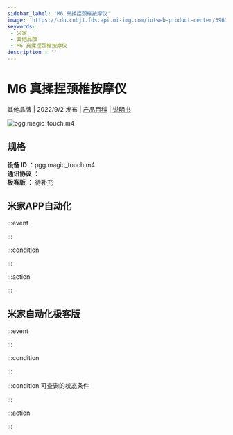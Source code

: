 ```yaml
---
sidebar_label: 'M6 真揉捏颈椎按摩仪'
image: 'https://cdn.cnbj1.fds.api.mi-img.com/iotweb-product-center/39677adb6a1b88d983b3af345af5a00f_1645585878097.png?GalaxyAccessKeyId=AKVGLQWBOVIRQ3XLEW&Expires=9223372036854775807&Signature=PbJS97gGlb7JhFc1stET/AviyaI='
keywords: 
 - 米家
 - 其他品牌
 - M6 真揉捏颈椎按摩仪
description : ''
---
```

# M6 真揉捏颈椎按摩仪

其他品牌 | 2022/9/2 发布 | [产品百科](https://home.mi.com/webapp/content/baike/product/index.html?model=pgg.magic_touch.m4/) | [说明书](https://home.mi.com/views/introduction.html?model=pgg.magic_touch.m4&region=cn)

![pgg.magic_touch.m4](https://cdn.cnbj1.fds.api.mi-img.com/iotweb-product-center/39677adb6a1b88d983b3af345af5a00f_1645585878097.png?GalaxyAccessKeyId=AKVGLQWBOVIRQ3XLEW&Expires=9223372036854775807&Signature=PbJS97gGlb7JhFc1stET/AviyaI=)

## 规格  
> 
**设备 ID** ：pgg.magic_touch.m4  
**通讯协议** ：  
**极客版**  ： 待补充 


## 米家APP自动化  

:::event  

:::

:::condition  

:::

:::action   

:::

## 米家自动化极客版  

:::event  

:::

:::condition  

:::

:::condition 可查询的状态条件  

:::

:::action  

:::

        
